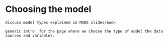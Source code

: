 # Choosing the model

    discuss model types explained in MUDE slides/book

    generic intro  for the page where we choose the type of model the data sources and variables.